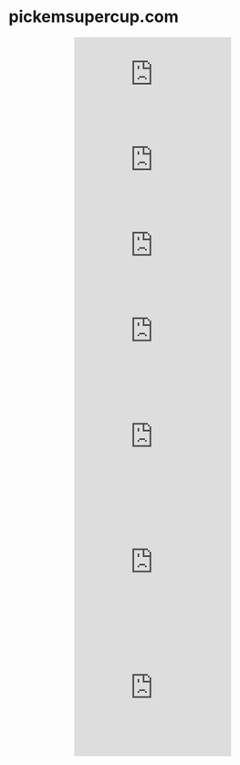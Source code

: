 # pickemsupercup.com
<div align="center"><iframe src="https://docs.google.com/spreadsheets/d/e/2PACX-1vQeGJuBzbZOTAPveW1rpXYJjrkmT29xZIEDFswSR7N4_sOirVOkvk3nZim0DoR_r5zxuOG7jqQGZ8qt/pubhtml/sheet?headers=false&gid=0&range=CA1:CH8" frameborder="0" scrolling="no" width="275" height="150"></iframe></div>
<div align="center"><iframe src="https://docs.google.com/spreadsheets/d/e/2PACX-1vQeGJuBzbZOTAPveW1rpXYJjrkmT29xZIEDFswSR7N4_sOirVOkvk3nZim0DoR_r5zxuOG7jqQGZ8qt/pubhtml/sheet?headers=false&gid=0&range=AZ9:BH16" frameborder="0" scrolling="no" width="275" height="150"></iframe> 
<iframe src="https://docs.google.com/spreadsheets/d/e/2PACX-1vQeGJuBzbZOTAPveW1rpXYJjrkmT29xZIEDFswSR7N4_sOirVOkvk3nZim0DoR_r5zxuOG7jqQGZ8qt/pubhtml/sheet?headers=false&gid=0&range=BI9:BQ16" frameborder="0" scrolling="no" width="275" height="150"></iframe> 
<iframe src="https://docs.google.com/spreadsheets/d/e/2PACX-1vQeGJuBzbZOTAPveW1rpXYJjrkmT29xZIEDFswSR7N4_sOirVOkvk3nZim0DoR_r5zxuOG7jqQGZ8qt/pubhtml/sheet?headers=false&gid=2105725266&range=K5:W21" frameborder="0" scrolling="no" width="275" height="150"></iframe></div>
<div align="center"><iframe src="https://docs.google.com/spreadsheets/d/e/2PACX-1vQeGJuBzbZOTAPveW1rpXYJjrkmT29xZIEDFswSR7N4_sOirVOkvk3nZim0DoR_r5zxuOG7jqQGZ8qt/pubhtml/sheet?headers=false&gid=0&range=A18:P30" frameborder="0" scrolling="no" width="275" height="220"></iframe> 
<iframe src="https://docs.google.com/spreadsheets/d/e/2PACX-1vQeGJuBzbZOTAPveW1rpXYJjrkmT29xZIEDFswSR7N4_sOirVOkvk3nZim0DoR_r5zxuOG7jqQGZ8qt/pubhtml/sheet?headers=false&gid=0&range=R18:AG30" frameborder="0" scrolling="no" width="275" height="220"></iframe> 
<iframe src="https://docs.google.com/spreadsheets/d/e/2PACX-1vQeGJuBzbZOTAPveW1rpXYJjrkmT29xZIEDFswSR7N4_sOirVOkvk3nZim0DoR_r5zxuOG7jqQGZ8qt/pubhtml/sheet?headers=false&gid=0&range=AI18:AX30" frameborder="0" scrolling="no" width="275" height="220"></iframe></div>
